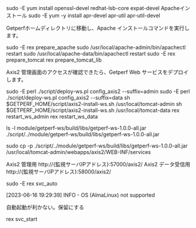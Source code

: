 sudo -E yum install openssl-devel redhat-lsb-core expat-devel
Apacheインストール
sudo -E yum -y install apr-devel apr-util apr-util-devel

Getperfホームディレクトリに移動し、Apache インストールコマンドを実行します。

sudo -E rex prepare_apache
sudo /usr/local/apache-admin/bin/apachectl restart
sudo /usr/local/apache-data/bin/apachectl restart
sudo -E rex prepare_tomcat
rex prepare_tomcat_lib

Axis2 管理画面のアクセスが確認できたら、Getperf Web サービスをデプロイします。

sudo -E perl ./script/deploy-ws.pl config_axis2 --suffix=admin
sudo -E perl ./script/deploy-ws.pl config_axis2 --suffix=data
sh $GETPERF_HOME/script/axis2-install-ws.sh /usr/local/tomcat-admin
sh $GETPERF_HOME/script/axis2-install-ws.sh /usr/local/tomcat-data
rex restart_ws_admin
rex restart_ws_data

ls -l       module/getperf-ws/build/libs/getperf-ws-1.0.0-all.jar
./script/../module/getperf-ws/build/libs/getperf-ws-1.0.0-all.jar

sudo cp -p ./script/../module/getperf-ws/build/libs/getperf-ws-1.0.0-all.jar /usr/local/tomcat-admin/webapps/axis2/WEB-INF/services

Axis2 管理用 http://{監視サーバIPアドレス}:57000/axis2/
Axis2 データ受信用 http://{監視サーバIPアドレス}:58000/axis2/

sudo -E rex svc_auto

[2023-06-16 19:29:39] INFO - OS (AlmaLinux) not supported

自動起動が利かない。保留にする

rex svc_start

